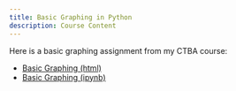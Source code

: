 ```yaml
---
title: Basic Graphing in Python
description: Course Content
---
```


Here is a basic graphing assignment from my CTBA course:

- [Basic Graphing (html)](BasicGraphAssignment.html)
- [Basic Graphing (ipynb)](BasicGraphAssignment.ipynb)
